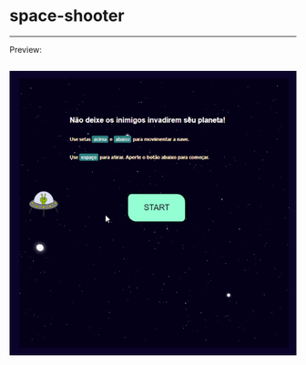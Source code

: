 # space-shooter

---
Preview: 

![Preview do jogo space shooter][preview]
---

[preview]: /docs/space.gif "Preview do jogo"
